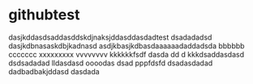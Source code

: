 # githubtest
dasjkddasdsaddasddskdjnaksjddasddasdadtest
dsadadadsd
dasjkdbnasaskdbjkadnasd
asdjkbasjkdbasdaaaaaadaddadsda
bbbbbb
ccccccc
xxxxxxxxx
vvvvvvvv
kkkkkkfsdf
dasda
dd
d
kkkdsaddasdasd
dsdsadadad
lldasdasd
oooodas
dsad
pppfdsfd
dsadasdadad
dadbadbakjddasd
dasdada
